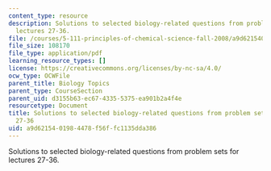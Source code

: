 ```yaml
---
content_type: resource
description: Solutions to selected biology-related questions from problem sets for
  lectures 27-36.
file: /courses/5-111-principles-of-chemical-science-fall-2008/a9d6215401984478f56ffc1135dda386_L27to36Bio_Key.pdf
file_size: 108170
file_type: application/pdf
learning_resource_types: []
license: https://creativecommons.org/licenses/by-nc-sa/4.0/
ocw_type: OCWFile
parent_title: Biology Topics
parent_type: CourseSection
parent_uid: d3155b63-ec67-4335-5375-ea901b2a4f4e
resourcetype: Document
title: Solutions to selected biology-related questions from problem sets for lectures
  27-36
uid: a9d62154-0198-4478-f56f-fc1135dda386
---
```

Solutions to selected biology-related questions from problem sets for lectures 27-36.